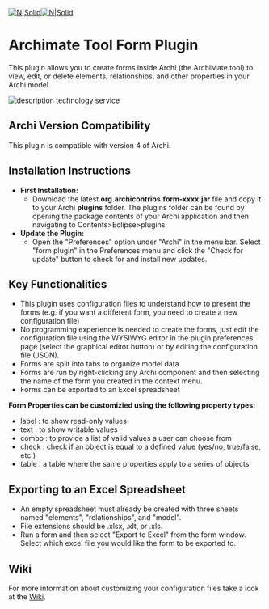 [![N|Solid](http://www.archimatetool.com/img/archi_logo.png)](http://www.archimatetool.com/)[![N|Solid](http://www.archimatetool.com/img/archi_text.png)](http://www.archimatetool.com/)
# Archimate Tool Form Plugin
This plugin allows you to create forms inside Archi (the ArchiMate tool) to view, edit, or delete
elements, relationships, and other properties in your Archi model. 

![description technology service](https://github.com/audreykoz/form-plugin/blob/master/sources/help/img/form_example.gif)
## Archi Version Compatibility
This plugin is compatible with version 4 of Archi.

## Installation Instructions
* **First Installation:**
  * Download the latest **org.archicontribs.form-xxxx.jar** file and copy it to your Archi **plugins** 
    folder. The plugins folder can be found by opening the package contents of your Archi application 
    and then navigating to Contents>Eclipse>plugins. 
* **Update the Plugin:**
  * Open the "Preferences" option under "Archi" in the menu bar. 
    Select "form plugin" in the Preferences menu and click the "Check for update"
    button to check for and install new updates.
  
## Key Functionalities
* This plugin uses configuration files to understand how to present the forms (e.g. if you want a different form, you need to create a new configuration file)
* No programming experience is needed to create the forms, just edit the configuration file using the 
WYSIWYG editor in the plugin preferences page (select the graphical editor button) or by editing the configuration file (JSON).
* Forms are split into tabs to organize model data
* Forms are run by right-clicking any Archi component and then selecting the name of the form you created in the context menu.
* Forms can be exported to an Excel spreadsheet

**Form Properties can be customizied using the following property types:**
* label : to show read-only values
* text : to show writable values 
* combo : to provide a list of valid values a user can choose from
* check : check if an object is equal to a defined value (yes/no, true/false, etc.)
* table : a table where the same properties apply to a series of objects

## Exporting to an Excel Spreadsheet 
* An empty spreadsheet must already be created with three sheets named "elements", "relationships", and "model". 
* File extensions should be .xlsx, .xlt, or .xls. 
* Run a form and then select "Export to Excel" from the form window. Select which excel file you would like the form to be exported to.

## Wiki
For more information about customizing your configuration files take a look at the [Wiki](https://github.com/archi-contribs/form-plugin/wiki).
 

